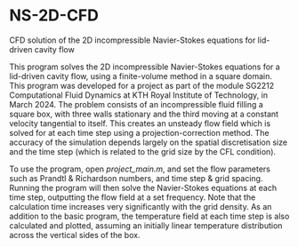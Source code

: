 # NS-2D-CFD
CFD solution of the 2D incompressible Navier-Stokes equations for lid-driven cavity flow

This program solves the 2D incompressible Navier-Stokes equations for a lid-driven cavity flow, using a finite-volume method in a square domain. This program was developed for a project as part of the module SG2212 Computational Fluid Dynamics at KTH Royal Institute of Technology, in March 2024. The problem consists of an incompressible fluid filling a square box, with three walls stationary and the third moving at a constant velocity tangential to itself. This creates an unsteady flow field which is solved for at each time step using a projection-correction method. The accuracy of the simulation depends largely on the spatial discretisation size and the time step (which is related to the grid size by the CFL condition). 

To use the program, open _project\_main.m_, and set the flow parameters such as Prandtl & Richardson numbers, and time step & grid spacing. Running the program will then solve the Navier-Stokes equations at each time step, outputting the flow field at a set frequency. Note that the calculation time increases very significantly with the grid density. As an addition to the basic program, the temperature field at each time step is also calculated and plotted, assuming an initially linear temperature distribution across the vertical sides of the box. 
